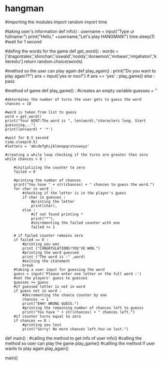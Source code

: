 # hangman
#importing the modules
import random
import time

#taking user's information
def info() :
    username = input("Type ur fullname:")
    print("Hello," +username,"Let's play HANGMAN!")
    time.sleep(1) #wait for 1 second

#defing the words for the game
def get_word() :
    words = ['dragontales','shinchan','oswald','noddy','doraemon','mrbean','ninjahatori','kiterestu']
    return random.choice(words)

#method so the user can play again 
def play_again() :
    print("Do you want to play again??")
    ans = input('yes or noo?')
    if ans == 'yes' :
        play_game()
    else :
        pass
                
#method of game
def play_game() :
    #creates an empty variable 
    guesses = ''

    #determines the number of turns the user gets to guess the word
    chances = 10

    #word is taken from list to guess
    word = get_word()
    print("Your HINT:The word is ", len(word),"characters long. Start guesssing...")
    print(len(word) * '*')

    #wait for 0.5 second
    time.sleep(0.5) 
    #letters = 'abcdefghijklmnopqrstuvwxyz'
    
    #creating a while loop checking if the turns are greater then zero
    while chances > 0 :

        #initializing the counter to zero
        failed = 0  

        #printing the number of chances 
        print("You have " + str(chances) + " chances to guess the word.")
        for char in word :
            #checking if the letter is in the player's guess
            if char in guesses :    
                #printing the letter
                print(char),        
            else :
                #if not found printing * 
                print("*"),
                #incrementing the failed counter with one
                failed += 1         
            
        # if failed counter remains zero
        if failed == 0 :
            #printing you won
            print ("CONGRTULATIONS!YOU'VE WON.")        
            #printing the word guessed
            print ("The word is :" ,word)
            #exiting the statement
            break
        #taking a user input for guessing the word
        guess = input('Please enter one letter or the full word :')
        #set the players' guess to guesses
        guesses += guess
        #if guessed letter is not in word
        if guess not in word :
            #decrementing the chance counter by one
            chances -= 1
            print("EHH! WRONG GUESS.")
            #printing the remaining number of chances left to guesss
            print("You have " + str(chances) + " chances left.")
        #if counter turns equal to zero
        if chances == 0 :
            #printing you lost
            print("Sorry! No more chances left.You've lost.")

    


    
def main() :
    #calling the method to get info of user
    info()
    #calling the method so user can play the game
    play_game()
    #callling the method if user wants to play again
    play_again()

main()
    
